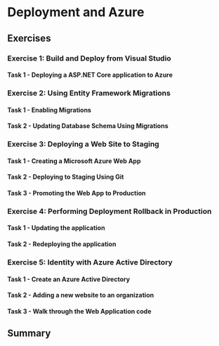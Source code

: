 # Deployment and Azure #
## Exercises ##
### Exercise 1: Build and Deploy from Visual Studio ###
#### Task 1 - Deploying a ASP.NET Core application to Azure ####
### Exercise 2: Using Entity Framework Migrations ###
#### Task 1 - Enabling Migrations ####
#### Task 2 - Updating Database Schema Using Migrations ####
### Exercise 3: Deploying a Web Site to Staging ###
#### Task 1 - Creating a Microsoft Azure Web App ####
#### Task 2 - Deploying to Staging Using Git ####
#### Task 3 - Promoting the Web App to Production ####
### Exercise 4: Performing Deployment Rollback in Production ###
#### Task 1 - Updating the application ####
#### Task 2 - Redeploying the application ####
### Exercise 5: Identity with Azure Active Directory ###
#### Task 1 - Create an Azure Active Directory ####
#### Task 2 - Adding a new website to an organization ####
#### Task 3 - Walk through the Web Application code ####
## Summary ##
